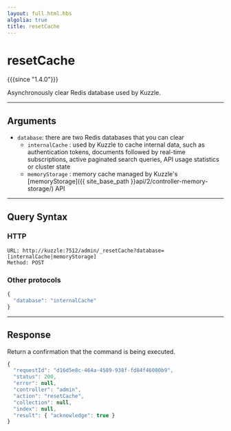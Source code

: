 ```yaml
---
layout: full.html.hbs
algolia: true
title: resetCache
---
```


# resetCache

{{{since "1.4.0"}}}

Asynchronously clear Redis database used by Kuzzle.  

---

## Arguments

* `database`: there are two Redis databases that you can clear
  * `internalCache` : used by Kuzzle to cache internal data, such as authentication tokens, documents followed by real-time subscriptions, active paginated search queries, API usage statistics or cluster state
  * `memoryStorage` : memory cache managed by Kuzzle's [memoryStorage]({{ site_base_path }}api/2/controller-memory-storage/) API


---

## Query Syntax

### HTTP

```http
URL: http://kuzzle:7512/admin/_resetCache?database=[internalCache|memoryStorage]
Method: POST
```

### Other protocols


```js
{
  "database": "internalCache"
}
```

---

## Response

Return a confirmation that the command is being executed.

```js
{
  "requestId": "d16d5e8c-464a-4589-938f-fd84f46080b9",
  "status": 200,
  "error": null,
  "controller": "admin",
  "action": "resetCache",
  "collection": null,
  "index": null,
  "result": { "acknowledge": true }
}
```
